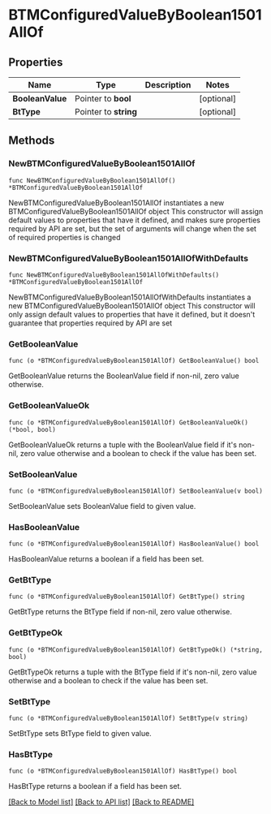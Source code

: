 # BTMConfiguredValueByBoolean1501AllOf

## Properties

Name | Type | Description | Notes
------------ | ------------- | ------------- | -------------
**BooleanValue** | Pointer to **bool** |  | [optional] 
**BtType** | Pointer to **string** |  | [optional] 

## Methods

### NewBTMConfiguredValueByBoolean1501AllOf

`func NewBTMConfiguredValueByBoolean1501AllOf() *BTMConfiguredValueByBoolean1501AllOf`

NewBTMConfiguredValueByBoolean1501AllOf instantiates a new BTMConfiguredValueByBoolean1501AllOf object
This constructor will assign default values to properties that have it defined,
and makes sure properties required by API are set, but the set of arguments
will change when the set of required properties is changed

### NewBTMConfiguredValueByBoolean1501AllOfWithDefaults

`func NewBTMConfiguredValueByBoolean1501AllOfWithDefaults() *BTMConfiguredValueByBoolean1501AllOf`

NewBTMConfiguredValueByBoolean1501AllOfWithDefaults instantiates a new BTMConfiguredValueByBoolean1501AllOf object
This constructor will only assign default values to properties that have it defined,
but it doesn't guarantee that properties required by API are set

### GetBooleanValue

`func (o *BTMConfiguredValueByBoolean1501AllOf) GetBooleanValue() bool`

GetBooleanValue returns the BooleanValue field if non-nil, zero value otherwise.

### GetBooleanValueOk

`func (o *BTMConfiguredValueByBoolean1501AllOf) GetBooleanValueOk() (*bool, bool)`

GetBooleanValueOk returns a tuple with the BooleanValue field if it's non-nil, zero value otherwise
and a boolean to check if the value has been set.

### SetBooleanValue

`func (o *BTMConfiguredValueByBoolean1501AllOf) SetBooleanValue(v bool)`

SetBooleanValue sets BooleanValue field to given value.

### HasBooleanValue

`func (o *BTMConfiguredValueByBoolean1501AllOf) HasBooleanValue() bool`

HasBooleanValue returns a boolean if a field has been set.

### GetBtType

`func (o *BTMConfiguredValueByBoolean1501AllOf) GetBtType() string`

GetBtType returns the BtType field if non-nil, zero value otherwise.

### GetBtTypeOk

`func (o *BTMConfiguredValueByBoolean1501AllOf) GetBtTypeOk() (*string, bool)`

GetBtTypeOk returns a tuple with the BtType field if it's non-nil, zero value otherwise
and a boolean to check if the value has been set.

### SetBtType

`func (o *BTMConfiguredValueByBoolean1501AllOf) SetBtType(v string)`

SetBtType sets BtType field to given value.

### HasBtType

`func (o *BTMConfiguredValueByBoolean1501AllOf) HasBtType() bool`

HasBtType returns a boolean if a field has been set.


[[Back to Model list]](../README.md#documentation-for-models) [[Back to API list]](../README.md#documentation-for-api-endpoints) [[Back to README]](../README.md)


